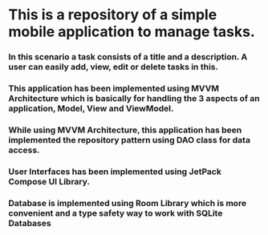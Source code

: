# This is a repository of a simple mobile application to manage tasks.

### In this scenario a task consists of a title and a description. A user can easily add, view, edit or delete tasks in this.

### This application has been implemented using MVVM Architecture which is basically for handling the 3 aspects of an application, Model, View and ViewModel.

### While using MVVM Architecture, this application has been implemented the repository pattern using DAO class for data access.

### User Interfaces has been implemented using JetPack Compose UI Library.

### Database is implemented using Room Library which is more convenient and a type safety way to work with SQLite Databases